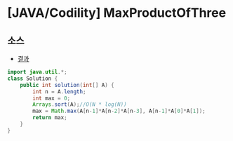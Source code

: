# [JAVA/Codility] MaxProductOfThree



## 소스

- [결과](https://app.codility.com/demo/results/training6A5TMX-R95/)

```java
import java.util.*;
class Solution {
    public int solution(int[] A) {
        int n = A.length;
        int max = 0;
        Arrays.sort(A);//O(N * log(N))
        max = Math.max(A[n-1]*A[n-2]*A[n-3], A[n-1]*A[0]*A[1]);
        return max;
    }
}
```




